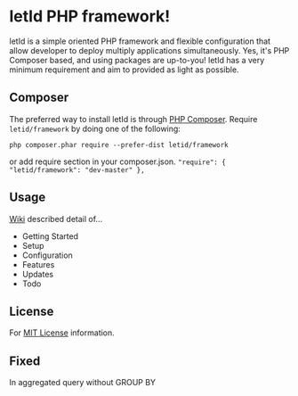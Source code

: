 # letId PHP framework!

letId is a simple oriented PHP framework and flexible configuration that allow developer to deploy multiply applications simultaneously. Yes, it's PHP Composer based, and using packages are up-to-you! letId has a very minimum requirement and aim to provided as light as possible.

## Composer
The preferred way to install letId is through [PHP Composer][getcomposer]. Require `letid/framework` by doing one of the following:

`php composer.phar require --prefer-dist letid/framework`

or add require section in your composer.json.
`
"require": {
    "letid/framework": "dev-master"
},
`

## Usage
[Wiki][wiki] described detail of...
- Getting Started
- Setup
- Configuration
- Features
- Updates
- Todo

## License
For [MIT License](LICENSE) information.


[Wiki]: ../../wiki
[getcomposer]: http://getcomposer.org/download/
[packagist]: https://packagist.org

## Fixed
In aggregated query without GROUP BY
